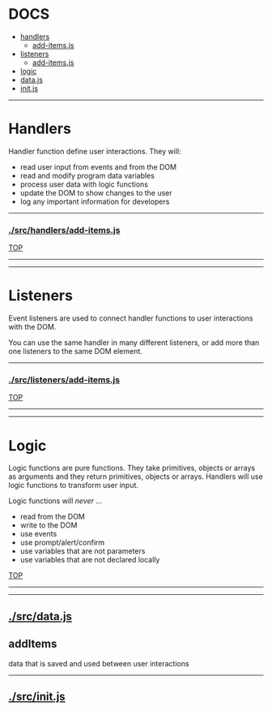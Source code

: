 <!-- BEGIN TITLE -->

# DOCS

<!-- END TITLE -->

<!-- BEGIN TOC -->

- [handlers](#handlers)
  - [add-items.js](#srchandlersadd-itemsjs)
- [listeners](#listeners)
  - [add-items.js](#srclistenersadd-itemsjs)
- [logic](#logic)
- [data.js](#srcdatajs)
- [init.js](#srcinitjs)

<!-- END TOC -->

<!-- BEGIN DOCS -->

---

# Handlers

Handler function define user interactions. They will:

- read user input from events and from the DOM
- read and modify program data variables
- process user data with logic functions
- update the DOM to show changes to the user
- log any important information for developers

---

### [./src/handlers/add-items.js](./src/handlers/add-items.js?study)

[TOP](#DOCS)

---

---

# Listeners

Event listeners are used to connect handler functions to user interactions with the DOM.

You can use the same handler in many different listeners, or add more than one listeners to the same DOM element.

---

### [./src/listeners/add-items.js](./src/listeners/add-items.js?study)

[TOP](#DOCS)

---

---

# Logic

Logic functions are pure functions. They take primitives, objects or arrays as arguments and they return primitives, objects or arrays. Handlers will use logic functions to transform user input.

Logic functions will _never_ ...

- read from the DOM
- write to the DOM
- use events
- use prompt/alert/confirm
- use variables that are not parameters
- use variables that are not declared locally

[TOP](#DOCS)

---

---

## [./src/data.js](./src/data.js?study)

<a name="addItems"></a>

## addItems

data that is saved and used between user interactions

---

## [./src/init.js](./src/init.js?study)

<!-- END DOCS -->
